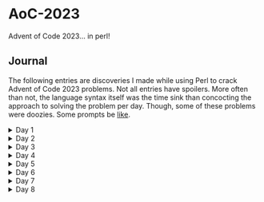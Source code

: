 # AoC-2023
Advent of Code 2023... in perl!

## Journal

The following entries are discoveries I made while using Perl to crack Advent of Code 2023 problems. Not all entries have spoilers. More often than not, the language syntax itself was the time sink than concocting the approach to solving the problem per day. Though, some of these problems were doozies. Some prompts be [like](https://youtu.be/7sl0e9yKwTk?si=03yJq0UBiphQ7Zkx). 

<details>
  <summary>Day 1</summary>

Solving day 1 wasn't too bad. I regexed my way through it without too much issue.

<h3>Gotchas</h3>

* **Regex Patterns in Variables**

This didn't feel straightforward. Simply using `$pattern = /(\d)\D$/;` wasn't working when using it with the `~=` match operator.
Ended up with the pattern itself in a scalar (`$pattern = q"(\d)\D$";`) and then storing a quoted regex (`qr`) in another scalar (`$re_pattern = qr/$pattern/;`)

* **Perl Modules**

In an effort to abstract solutions from the main runner, I decided to move solution code to perl modules. Then I can just import the module and it should just work.

However...

I had to install the Exporter library (`sudo cpan Exporter`).
Then use the following syntax at the top of my module:

```perl Day1.pm
# Modules/Day1.pm
package Modules:Day1

use Exporter ( import );

our @ISA = qw( Exporter );
our @EXPORT_OK = qw( part_one part_two );
```

The above is the final solution. I didn't know that the package had to be named respecting the path.

```perl
#modules/Day1.pm
package Day::One;  #file path needs to be Day/One.pm
``` 

While we're talking about paths, the main script needs a line like:

```perl
use lib './';
```

Without it, perl will traverse its predefined path variable searching for `Modules/Day1`. The `use lib './'` line prepends the current working directory to this list. 

 * **Syntax Highlighting**

 Maybe it's my machine, but despite using various perl extensions in vscode, I'm not seeing erroneous code and am left to interpret syntax errors on the command line on my own.

 I spent a few hours googling syntax errors on @EXPORT_OK to no avail. Can you see the problem?

 ```perl
# Modules/Day1.pm
package Modules:Day1

use Exporter ( import );

our @ISA = qw( Exporter );
our @EXPORT_OK qw( part_one part_two );
```
Can you see the problem? If you said, "You're missing an equals sign after @EXPORT_OK" then WHERE WERE YOU LAST NIGHT WHEN I WAS TRYING TO GET THIS FIGURED OUT???!!!

Anyway...

 </details>


<details>
  <summary>Day 2</summary>

This game of "show me cubes" doesn't sound very fun...

<h3>Things I learned</h3>

* `le` keyword doesn't behave the same as `<=`

When checking each game set for the number of colored cubes, my validator method only returned a handful of valid games if and only if, a set had a valid value for each color. Predefining as 0 and comparing using `le` returned `falsy` (eg `return 0 le 13` ). It's possible that `<=` is explicitly for numbers and will respect `0` values. `le` is a string comparison operator after checking the internet

* returning chained boolean statements

a statement like this: 

```perl
return $set_red <= $max_red and $set_green <= $max_green and $set_blue <= $max_blue;
```
doesn't behave like I expected. But this works:

```perl
return ($set_red <= $max_red and $set_green <= $max_green and $set_blue <= $max_blue);
```
If I had to guess, the former statement only returns the first part of the expression `$set_red <= $max_red`

* control flow with `next`

I'm used to a keyword like `continue` for processing the next enumeration in a loop. Perl uses `next`. I like this in combination with `unless`. It's succinct:
```perl
next unless validate($blah);
```
</details>


<details>
  <summary>Day 3</summary>

Reminds me of the "oil field" interview problem.

I thought on this a bit (part 1). I think if we get the absolute indicies of the symbols and then go back through and see if the symbol index exists in the surround array of positions around the number, this would be a good idea. There may be a better way but this is what my brain came up with.

\* by `absolute` I mean, the index of a symbol found if the whole data set was one string. Since each line in my data was 140 characters long, the 3rd character in the 4th row would be index 422 => row_index(3) * line_length(140) + symbol_index(2) (0-based indexing for row and symbol)

<h3>Things I learned</h3>

 * Getting length of array

  I discovered that you can get the length of a perl array by assigning a scalar ($variable) to the list (@variable). Super neat? I leave that to you to decide.

  ```perl
  my $array_len = @blah_array;
  ```

 * Array index variables

  When you using the regex match operation (ie `$blah =~ /m/<regex_pattern>/`), upon finding a match, there are some special perl variables available. `$-[0]` gets the index of the first matched character of the match in a string. `$+[0]` gets the starting of the charcter after a match. I just subtract 1 from the `$+[0]` scalar to get the last index of my match.   

  * chomp - remove trailing space

  In languages like c#, `.Trim()` functions return the new value. Not so with `chomp`. It does an in place mutation trimming the input separator character (new line, essentially). `chomp` does return a value: the number of characters it removed from the variable in question.

  * hashes of array references, oh my

  To talk through my approach to solving the part two problem, I wanted to get the absolute data indices of all gears (`*`). Effectively, when I matched the asterisk character in string, I'd use that index as my hash key and set it to an array reference.

  ```perl
  my $gear_index = $-[0] + (LINE_LENGTH * $row_number);
	$gears{$gear_index} = []; # [] is an array ref; () is an undefined array. Can't push to () via hash index
  ```
  Then, I churned back through the data to match surrounding indices to any available gear index. If a matching gear existed, then push the number to the hash at corresponding gear index key.

  Straightforward, right? I then used `List::AllUtils` `product` function to give me the product of each hash array value with exactly two numbers. The problem: the product was being applied to the array reference (which didn't do anything because 1 x address reference = address reference). WHat gives?

  well, you can't just do this:

  ```perl
  for(keys %gears) {
    my @nums = $gears{$_}; # <-- array ref eg ARRAY5987651

    #if length of array is 2 -- scalar @array returns length...
    if(scalar @nums == 2) { # this would never be true
      my $product = product @nums;
      $aggregate += $product;
    }
	}
  ```

  Instead, do this:

  ```perl
  my @nums = @{$gears{$_}} # oh baby, cast that arrayref to an array!
  ```

In short... I've spend more time so far working in spite of perl and its nuances than on the algorithm for solving these problems.

</details>

<details>
<summary>Day 4</summary>

The only real oddity is when splitting strings. Not a big deal separating winning numbers from the ones that were owned except the `|` had to be escaped -> `\|`. Then splitting numbers by space took a moment because I would get a blank item in my list as evidenced by a preceding comma when I do:

```perl
say join ',', @winning_numbers;

# output ,4,8,15,16,23,42
```

adding a `trim` function to the input fixed that. Also, the split expression required `/\s+/`.

Otherwise, the fastest I've completed a pair of problems.

</details>

<details>
<summary>Day 5</summary>

<h3>References strike again</h3>

* The problem with hash references

In solving the seed-soil...location problem for part 1, I decided to be clever and define a bunch of hashes and when I encounter a specific string (ie `humidity-to-location`) I'd use and eval statement to dynamically store the reference and pass it on to a subrountine so I could cascade the source/destination values.

   * **problem 1** - assigning a new hash to the reference creates a new hash with different reference

  I don't even recall what I did but it seemed that this code created a new hash reference so any key-value pairs added are lost to the ether

  ```perl
  sub cascade_recipe() {
    my $recipe_ref = shift;
    my $data = shift;
    my %hash = %$recipe_ref;
    ...
    $hash{$key} = $value;
  ```

  when printing my variable, the reference was different for the `%hash` but the `$recipe_ref` had the appropriate hash for the thing I wanted from the caller.

  * **problem 2** - try using a prototype

  args to a subroutine are a list of scalars effective. For lists and hashes those are references but a hash is just a fancy list that has keys and values so the whole thing gets stored as a list (according to the internet). I though there was a problem getting the hash to resolve correctly. So I used a prototype.

  ```perl
  sub cascade_recipe(\%) {
    my $recipe_ref = shift;
    my $data = shift;
    my %hash = %$recipe_ref;
    ...
    $hash{$key} = $value;
  ```

  That `\%` in the rountine parens means the first arg in `@_` (the arg list) shall be a hash reference. But using this didn't do anything. Back to stackoverflow for some different word combinations.

  * **The solution** 

  There are two ways to access a hash. either `$hash{key}` or `$hash->{key}`. The latter dereferences and since we're using a reference, the arrow is the way to amend the hash ref you care about. No need to use a prototype either.

  ```perl
  sub cascade_recipe() {
    my $recipe_ref = shift;
    my $data = shift;
    ...
    $recipe_ref->{$key} = $value;
  ```

<h3>This implementation begs for monads</h3>
I'd love to dot chain my hashes. I can probably still do it...

<h3>Example works but my data input kills perl</h3>

Let's see what happens on a different machine...

<h3>Take what you need</h3>

The approach above was pretty heavy handed. There's no need to store all the possible destination-source values. I changed the approach to only cache each recipe and let each seed be it's own input. to get the next component and interate. I often solve the via iteration. Anyway, part 1 works. Part 2 dies with "Out of Memory".

</details>

<details>
<summary>Day 6</summary>

This was an interesting application of the quadratic equation (or, at least that's how I approached it).
turns out, `ceil()` and `floor()` are not exactly included. You have to `use POSIX` to get these functions.

Also, to raise a number by a power, use `**`, not `^`. The caret is used to XOR binary expressions or for bitwise operations. 

I was afraid of buffer overflow in part two b ut it was fine.
</details>

<details>
  <summary>Day 7</summary>

<h3>Threading</h3>
Had a thought about threading. I'm looking at this problem in two slices:
  * Identify the strength types into their own buckets (five of a kind, full house, etc)
  * sort each of the buckets accordingly (this is the part I want to thread)

[Threading](https://perldoc.perl.org/threads) in perl feels a little daunting but maybe because it looks a little different than in C# or Javascript. It should be fine if I pass the sub buckets as array references. 

<h3>sorting optimizations</h3>
Thinking about the sorting of hands... I got curious about the efficiency differences between numeric and string comparisons in perl. Luckily, [someone else already did this research](https://limited.systems/articles/writing-faster-perl/#:~:text=Integer%20comparison%20is%20faster%20than%20string%20comparison).

How can I take 13 possible values and make them sort efficient? 2-9 are already numbers. A,K,Q,J and T are valued at 14..10. 
As I was bringing the dogs back from a walk, I had a mind to convert each character to a hex value 0x2 - 0xE. Seems a bit heavy because 57.1428% of my characters are numerical to begin with. Since 1 isn't a value and regex is efficient, I can swap the alpha character with their numerical value. Then I would do a thing like `/1\d|\d/` to fetch appropriate values for sorting.

<h3>multi initialization</h3>

I didn't want 7 lines to declare a bunch of empty arrays... though, I wouldn't do this in c#... anyway, here's a nifty (or whatever) thing to assign a bunch of empty, yet unique, array ~references~ (edit: don't use references, just make them empty arrays (`()` instead of `[]`), otherwise, conacatenating at the end is a nightmare. You'll get 7 array references and then their contents. lame):

```perl
my (@fivek, @fourk, @fh, @threek, @twop, @onep, @def) = () x 7;
```
`x` is a repetition operator. you just have to be able to count how many things you're declaring, which makes two modifications you need to make if you add or remove an array initialization.

<h3>given... the perl switch statement</h3>

There's a switch like syntax as follows:

```perl
given($some_var) {
  when('foo') { do blah; }
  default { do other blah; }
}
```

but... it doesn't work out of the box. One must use:

```perl
use feature qw ( switch );
```

of all things...

<h2>Part Two</h2>
Ah, so J is no longer 11 and it's less than two... and since letters were previous assigned 1x (10-14), I'll make J a really low number: 0!

The only real snafu I ran into was that implemnented `given...when...default` wrongly for my case where only single versions of each non-joker card existed. I pleaced the default outside an inner given and it did weird things. I had a handful of high card weights where 1 or more jokers were present

```perl
given($max_card_appearance) {
  ...
  when(1) {
    given($key_count) {
      when(1) { push @{$fivek}, $hand; }
      when(2) { push @{$fourk}, $hand; }
      when(3) { push @{$threek}, $hand; }
      when(4) { push @{$onep}, $hand; }
    }
    default	{ push @{$def}, $hand; } #oopsie. weird side effect. None of the above evaluated
  }
}
```

Once I corrected to the snippet below, everything was as expected. The `default` case, I suspect, was being evaluated before attempting the inner given loop:

```perl
given($max_card_appearance) {
  when(1) {
    given($key_count) {
      when(1) { push @{$fivek}, $hand; }
      when(2) { push @{$fourk}, $hand; }
      when(3) { push @{$threek}, $hand; }
      when(4) { push @{$onep}, $hand; }
      default	{ push @{$def}, $hand; }
    }
  }
}
```

Now that that is over, I have an idea how to make perl not commit sepuku when I run Day 5 solution.

</details>

<details>
  <summary>Day 8</summary>

  Part 1 was easy. Part 2 was going to take 8 billion seconds. Ain't no one got time for that.

  With the help of friends doing the challenge, a juicy hint about LCM (Lowest Common Multiple) was dropped and I was a bit confused at first. I assumed getting from `/A$/` to `/Z$/` had many paths with many lengths. A simple test proved that each path run multiple times aggregates to the same base factor. I just had to trust the data.

  Built my own LCM utility, tested it out and felt pretty good about it. Then my answer in the hundreds of quadrillions was "too high".

  I could only specultae an off by one error. Boy, was I right!

  My part 1 solution looked a bit like this:

  ```perl
  while($current_key ne $end_key) {
		my $index = $steps % $direction_length;
		my $dir_index = $ref_directions->[$index];

		my $next_key = $locations{$current_key}[$dir_index];
		$current_key = $next_key;

		$steps++;
	}
  ```

  part two, I kept some things, moved other things around...

  ```perl
  while(1) {
		$steps++;
    my $index = $steps % $direction_length;
		my $dir_index = $ref_dir->[$index];

		my $next_key = $locations{$key}[$dir_index];
		$key = $next_key;
		return $steps if $key =~ m/Z$/;
	}
  ```

  I do not recall what bright idea led me to moving the `$steps++` to the top of the loop, but I depend on the modulo of that over the length of my directions to use the correct R/L. Moving `$steps++` below `my $index = $steps % $direction_length;` fixes it. 

  This one wasn't so bad. Getting away from brute force solutions and thinking about the data differently is making be a better human.
</details>